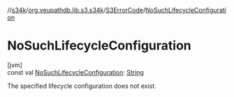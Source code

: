 //[s34k](../../../index.md)/[org.veupathdb.lib.s3.s34k](../index.md)/[S3ErrorCode](index.md)/[NoSuchLifecycleConfiguration](-no-such-lifecycle-configuration.md)

# NoSuchLifecycleConfiguration

[jvm]\
const val [NoSuchLifecycleConfiguration](-no-such-lifecycle-configuration.md): [String](https://kotlinlang.org/api/latest/jvm/stdlib/kotlin/-string/index.html)

The specified lifecycle configuration does not exist.
